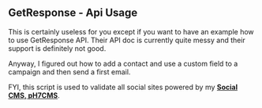 ## GetResponse - Api Usage

This is certainly useless for you except if you want to have an example how to use GetResponse API. Their API doc is currently quite messy and their support is definitely not good. 

Anyway, I figured out how to add a contact and use a custom field to a campaign and then send a first email.


FYI, this script is used to validate all social sites powered by my **[Social CMS, pH7CMS](http://ph7cms.com)**.

